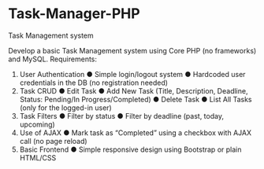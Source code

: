 # Task-Manager-PHP
 Task Management system

Develop a basic Task Management system using Core PHP (no frameworks) and MySQL. 
Requirements: 
1. User Authentication 
    ● Simple login/logout system 
    ● Hardcoded user credentials in the DB (no registration needed) 
2. Task CRUD 
    ● Edit Task 
    ● Add New Task (Title, Description, Deadline, Status: Pending/In Progress/Completed) 
    ● Delete Task 
    ● List All Tasks (only for the logged-in user) 
3. Task Filters 
    ● Filter by status 
    ● Filter by deadline (past, today, upcoming) 
4. Use of AJAX 
    ● Mark task as “Completed” using a checkbox with AJAX call (no page reload) 
5. Basic Frontend 
    ● Simple responsive design using Bootstrap or plain HTML/CSS

